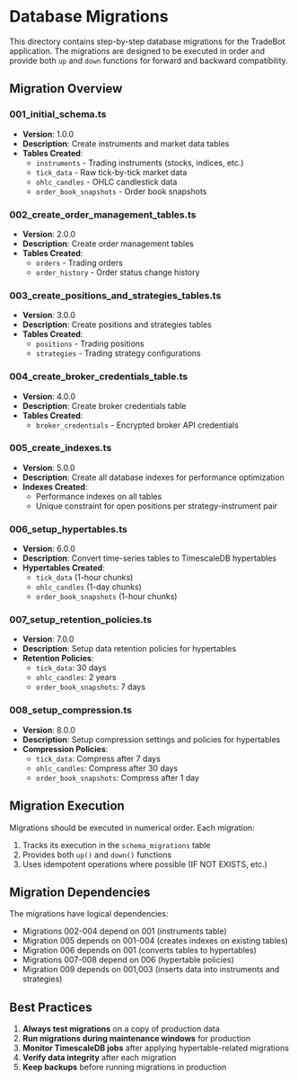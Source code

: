 # Database Migrations

This directory contains step-by-step database migrations for the TradeBot application. The migrations are designed to be executed in order and provide both `up` and `down` functions for forward and backward compatibility.

## Migration Overview

### 001_initial_schema.ts
- **Version**: 1.0.0
- **Description**: Create instruments and market data tables
- **Tables Created**:
  - `instruments` - Trading instruments (stocks, indices, etc.)
  - `tick_data` - Raw tick-by-tick market data
  - `ohlc_candles` - OHLC candlestick data
  - `order_book_snapshots` - Order book snapshots

### 002_create_order_management_tables.ts
- **Version**: 2.0.0
- **Description**: Create order management tables
- **Tables Created**:
  - `orders` - Trading orders
  - `order_history` - Order status change history

### 003_create_positions_and_strategies_tables.ts
- **Version**: 3.0.0
- **Description**: Create positions and strategies tables
- **Tables Created**:
  - `positions` - Trading positions
  - `strategies` - Trading strategy configurations

### 004_create_broker_credentials_table.ts
- **Version**: 4.0.0
- **Description**: Create broker credentials table
- **Tables Created**:
  - `broker_credentials` - Encrypted broker API credentials

### 005_create_indexes.ts
- **Version**: 5.0.0
- **Description**: Create all database indexes for performance optimization
- **Indexes Created**:
  - Performance indexes on all tables
  - Unique constraint for open positions per strategy-instrument pair

### 006_setup_hypertables.ts
- **Version**: 6.0.0
- **Description**: Convert time-series tables to TimescaleDB hypertables
- **Hypertables Created**:
  - `tick_data` (1-hour chunks)
  - `ohlc_candles` (1-day chunks)
  - `order_book_snapshots` (1-hour chunks)

### 007_setup_retention_policies.ts
- **Version**: 7.0.0
- **Description**: Setup data retention policies for hypertables
- **Retention Policies**:
  - `tick_data`: 30 days
  - `ohlc_candles`: 2 years
  - `order_book_snapshots`: 7 days

### 008_setup_compression.ts
- **Version**: 8.0.0
- **Description**: Setup compression settings and policies for hypertables
- **Compression Policies**:
  - `tick_data`: Compress after 7 days
  - `ohlc_candles`: Compress after 30 days
  - `order_book_snapshots`: Compress after 1 day

## Migration Execution

Migrations should be executed in numerical order. Each migration:

1. Tracks its execution in the `schema_migrations` table
2. Provides both `up()` and `down()` functions
3. Uses idempotent operations where possible (IF NOT EXISTS, etc.)

## Migration Dependencies

The migrations have logical dependencies:

- Migrations 002-004 depend on 001 (instruments table)
- Migration 005 depends on 001-004 (creates indexes on existing tables)
- Migration 006 depends on 001 (converts tables to hypertables)
- Migrations 007-008 depend on 006 (hypertable policies)
- Migration 009 depends on 001,003 (inserts data into instruments and strategies)

## Best Practices

1. **Always test migrations** on a copy of production data
2. **Run migrations during maintenance windows** for production
3. **Monitor TimescaleDB jobs** after applying hypertable-related migrations
4. **Verify data integrity** after each migration
5. **Keep backups** before running migrations in production
